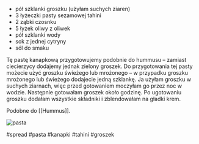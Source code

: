 -   pół szklanki groszku (użyłam suchych ziaren)
-   3 łyżeczki pasty sezamowej tahini
-   2 ząbki czosnku
-   5 łyżek oliwy z oliwek
-   pół szklanki wody
-   sok z jednej cytryny
-   sól do smaku

Tę pastę kanapkową przygotowujemy podobnie do hummusu – zamiast ciecierzycy dodajemy jednak zielony groszek. Do przygotowania tej pasty możecie użyć groszku świeżego lub mrożonego – w przypadku groszku mrożonego lub świeżego dodajecie jedną szklankę. Ja użyłam groszku w suchych ziarnach, więc przed gotowaniem moczyłam go przez noc w wodzie. Następnie gotowałam groszek około godzinę. Po ugotowaniu groszku dodałam wszystkie składniki i zblendowałam na gładki krem.

Podobne do [[Hummus]].

![pasta](https://agataberry.pl/wp-content/uploads/2016/11/2016-11-26-03.53.18-1-1920x1080.jpg)

#spread #pasta #kanapki #tahini #groszek 